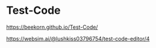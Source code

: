 # Test-Code


https://beekorn.github.io/Test-Code/

https://websim.ai/@lushkiss03796754/test-code-editor/4

